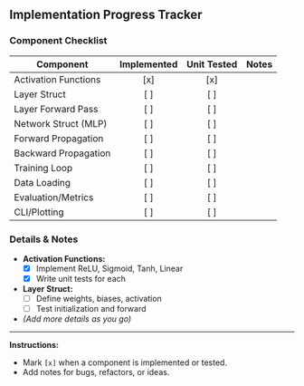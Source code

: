 ## Implementation Progress Tracker

### Component Checklist

| Component                | Implemented | Unit Tested | Notes                |
|--------------------------|:-----------:|:-----------:|----------------------|
| Activation Functions     | [x]         | [x]         |                      |
| Layer Struct             | [ ]         | [ ]         |                      |
| Layer Forward Pass       | [ ]         | [ ]         |                      |
| Network Struct (MLP)     | [ ]         | [ ]         |                      |
| Forward Propagation      | [ ]         | [ ]         |                      |
| Backward Propagation     | [ ]         | [ ]         |                      |
| Training Loop            | [ ]         | [ ]         |                      |
| Data Loading             | [ ]         | [ ]         |                      |
| Evaluation/Metrics       | [ ]         | [ ]         |                      |
| CLI/Plotting             | [ ]         | [ ]         |                      |

### Details & Notes

- **Activation Functions:**
  - [x] Implement ReLU, Sigmoid, Tanh, Linear
  - [x] Write unit tests for each

- **Layer Struct:**
  - [ ] Define weights, biases, activation
  - [ ] Test initialization and forward

- *(Add more details as you go)*

---

**Instructions:**
- Mark `[x]` when a component is implemented or tested.
- Add notes for bugs, refactors, or ideas.
